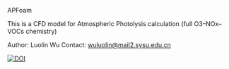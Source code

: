APFoam

This is a CFD model for Atmospheric Photolysis calculation (full O3–NOx–VOCs chemistry)

Author: Luolin Wu 
Contact: wuluolin@mail2.sysu.edu.cn

<a href="https://doi.org/10.5281/zenodo.4279172"><img src="https://zenodo.org/badge/DOI/10.5281/zenodo.4279172.svg" alt="DOI"></a>

